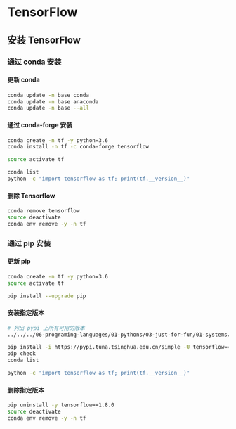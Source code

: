 # TensorFlow

## 安装 TensorFlow

### 通过 conda 安装

#### 更新 conda

```bash
conda update -n base conda
conda update -n base anaconda
conda update -n base --all
```

#### 通过 conda-forge 安装

```bash
conda create -n tf -y python=3.6
conda install -n tf -c conda-forge tensorflow

source activate tf

conda list
python -c "import tensorflow as tf; print(tf.__version__)"
```

#### 删除 Tensorflow

```bash
conda remove tensorflow
source deactivate
conda env remove -y -n tf
```

### 通过 pip 安装

#### 更新 pip

```bash
conda create -n tf -y python=3.6
source activate tf

pip install --upgrade pip
```

#### 安装指定版本

```bash
# 列出 pypi 上所有可用的版本
../../../06-programing-languages/01-pythons/03-just-for-fun/01-systems/pypi_versions tensorflow

pip install -i https://pypi.tuna.tsinghua.edu.cn/simple -U tensorflow==1.8.0
pip check
conda list

python -c "import tensorflow as tf; print(tf.__version__)"
```

#### 删除指定版本

```bash
pip uninstall -y tensorflow==1.8.0
source deactivate
conda env remove -y -n tf
```